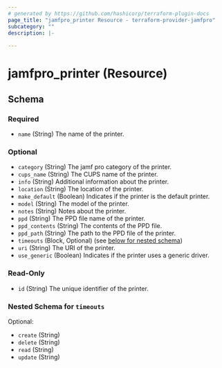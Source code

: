 ```yaml
---
# generated by https://github.com/hashicorp/terraform-plugin-docs
page_title: "jamfpro_printer Resource - terraform-provider-jamfpro"
subcategory: ""
description: |-
  
---
```


# jamfpro_printer (Resource)





<!-- schema generated by tfplugindocs -->
## Schema

### Required

- `name` (String) The name of the printer.

### Optional

- `category` (String) The jamf pro category of the printer.
- `cups_name` (String) The CUPS name of the printer.
- `info` (String) Additional information about the printer.
- `location` (String) The location of the printer.
- `make_default` (Boolean) Indicates if the printer is the default printer.
- `model` (String) The model of the printer.
- `notes` (String) Notes about the printer.
- `ppd` (String) The PPD file name of the printer.
- `ppd_contents` (String) The contents of the PPD file.
- `ppd_path` (String) The path to the PPD file of the printer.
- `timeouts` (Block, Optional) (see [below for nested schema](#nestedblock--timeouts))
- `uri` (String) The URI of the printer.
- `use_generic` (Boolean) Indicates if the printer uses a generic driver.

### Read-Only

- `id` (String) The unique identifier of the printer.

<a id="nestedblock--timeouts"></a>
### Nested Schema for `timeouts`

Optional:

- `create` (String)
- `delete` (String)
- `read` (String)
- `update` (String)
